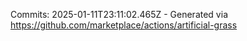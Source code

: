 Commits: 2025-01-11T23:11:02.465Z - Generated via https://github.com/marketplace/actions/artificial-grass
<br>
